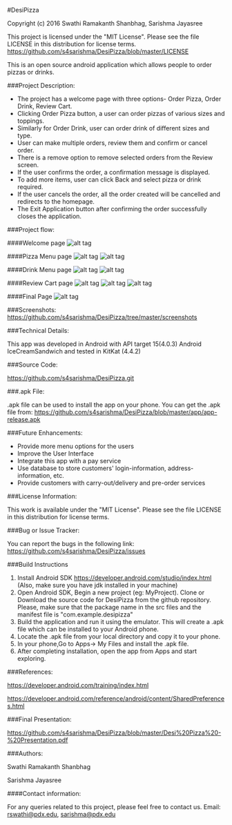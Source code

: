 #DesiPizza

Copyright (c) 2016 Swathi Ramakanth Shanbhag, Sarishma Jayasree

This project is licensed under the "MIT License". Please see the file LICENSE in this distribution for license terms.
https://github.com/s4sarishma/DesiPizza/blob/master/LICENSE

This is an open source android application which allows people to order pizzas or drinks.

###Project Description:

- The project has a welcome page with three options- Order Pizza, Order Drink, Review Cart.
- Clicking Order Pizza button, a user can order pizzas of various sizes and toppings. 
- Similarly for Order Drink, user can order drink of different sizes and type.
- User can make multiple orders, review them and confirm or cancel order. 
- There is a remove option to remove selected orders from the Review screen. 
- If the user confirms the order, a confirmation message is displayed. 
- To add more items, user can click Back and select pizza or drink required.
- If the user cancels the order, all the order created will be cancelled and redirects to the homepage. 
- The Exit Application button after confirming the order successfully closes the application. 


###Project flow:

####Welcome page
![alt tag](https://github.com/s4sarishma/DesiPizza/blob/master/screenshots/1_MainActivity_Page.png)

####Pizza Menu page
![alt tag](https://github.com/s4sarishma/DesiPizza/blob/master/screenshots/2_PizzaMenu1.png)
![alt tag](https://github.com/s4sarishma/DesiPizza/blob/master/screenshots/3_PizzaMenu2.png)

####Drink Menu page
![alt tag](https://github.com/s4sarishma/DesiPizza/blob/master/screenshots/4_DrinkMenu1.png)
![alt tag](https://github.com/s4sarishma/DesiPizza/blob/master/screenshots/5_DrinkMenu2.png)

####Review Cart page
![alt tag](https://github.com/s4sarishma/DesiPizza/blob/master/screenshots/6_ReviewCart1.png)
![alt tag](https://github.com/s4sarishma/DesiPizza/blob/master/screenshots/7_ReviewCart2.png)
![alt tag](https://github.com/s4sarishma/DesiPizza/blob/master/screenshots/8_ReviewCart3.png)

####Final Page
![alt tag](https://github.com/s4sarishma/DesiPizza/blob/master/screenshots/9_FinalPage.png)


###Screenshots: 
https://github.com/s4sarishma/DesiPizza/tree/master/screenshots

###Technical Details:

This app was developed in Android with API target 15(4.0.3) Android IceCreamSandwich and tested in KitKat (4.4.2)

###Source Code:

https://github.com/s4sarishma/DesiPizza.git

###.apk File:

.apk file can be used to install the app on your phone. 
You can get the .apk file from: https://github.com/s4sarishma/DesiPizza/blob/master/app/app-release.apk

###Future Enhancements:

* Provide more menu options for the users
* Improve the User Interface
* Integrate this app with a pay service
* Use database to store customers' login-information, address-information, etc.
* Provide customers with carry-out/delivery and pre-order services

###License Information:

This work is available under the "MIT License". Please see the file LICENSE in this distribution for license terms.

###Bug or Issue Tracker:

You can report the bugs in the following link: https://github.com/s4sarishma/DesiPizza/issues 

###Build Instructions

1. Install Android SDK https://developer.android.com/studio/index.html (Also, make sure you have jdk installed in your machine)
2. Open Android SDK, Begin a new project (eg: MyProject). Clone or Download the source code for DesiPizza from the github repository. Please, make sure that the package name in the src files and the manifest file is "com.example.desipizza"
3. Build the application and run it using the emulator. This will create a .apk file which can be installed to your Android phone.
4. Locate the .apk file from your local directory and copy it to your phone. 
5. In your phone,Go to Apps-> My Files and install the .apk file.
6. After completing installation, open the app from Apps and start exploring.


###References:

https://developer.android.com/training/index.html

https://developer.android.com/reference/android/content/SharedPreferences.html


###Final Presentation: 

https://github.com/s4sarishma/DesiPizza/blob/master/Desi%20Pizza%20-%20Presentation.pdf

###Authors:

Swathi Ramakanth Shanbhag

Sarishma Jayasree

####Contact information: 

For any queries related to this project, please feel free to contact us. 
Email: rswathi@pdx.edu, 
       sarishma@pdx.edu




